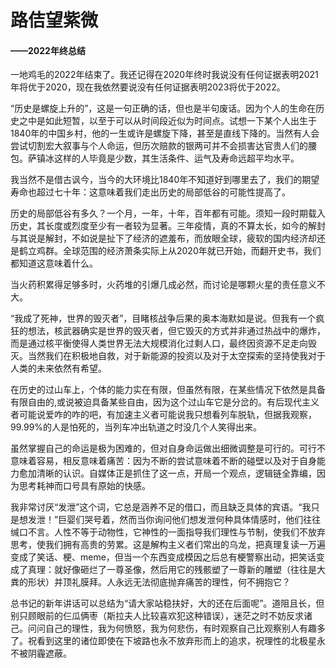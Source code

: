 # 路佶望紫微
#### ——2022年终总结

一地鸡毛的2022年结束了。我还记得在2020年终时我说没有任何证据表明2021年将优于2020，现在我依然要说没有任何证据表明2023将优于2022。

“历史是螺旋上升的”，这是一句正确的话，但也是半句废话。因为个人的生命在历史之中是如此短暂，以至于可以从时间段近似为时间点。试想一下某个人出生于1840年的中国乡村，他的一生或许是螺旋下降，甚至是直线下降的。当然有人会尝试切割宏大叙事与个人命运，但历次赔款的银两可并不会损害达官贵人们的腰包。萨镇冰这样的人毕竟是少数，其生活条件、运气及寿命远超平均水平。

我当然不是借古讽今，当今的大环境比1840年不知道好到哪里去了，我们的期望寿命也超过七十年：这意味着我们走出历史的局部低谷的可能性提高了。

历史的局部低谷有多久？一个月，一年，十年，百年都有可能。须知一段时期载入历史，其长度或烈度至少有一者较为显著。三年疫情，真的不算太长，如今的解封与其说是解封，不如说是扯下了经济的遮羞布，而放眼全球，疲软的国内经济却还是鹤立鸡群。全球范围的经济萧条实际上从2020年就已开始，而翻开史书，我们都知道这意味着什么。

当火药积累得足够多时，火药堆的引爆几成必然，而讨论是哪颗火星的责任意义不大。

“我成了死神，世界的毁灭者”，目睹核战争后果的奥本海默如是说。但我有一个疯狂的想法，核武器确实是世界的毁灭者，但它毁灭的方式并非通过热战中的爆炸，而是通过核平衡使得人类世界无法大规模消化过剩人口，最终因资源不足走向毁灭。当然我们在积极地自救，对于新能源的投资以及对于太空探索的坚持使我对于人类的未来依然有希望。

在历史的过山车上，个体的能力实在有限，但虽然有限，在某些情况下依然是具备有限自由的,或说被迫具备某些自由，因为这个过山车它是分岔的。有后现代主义者可能说爱咋的咋的吧，有加速主义者可能说我只想看列车脱轨，但据我观察，99.99%的人是怕死的，当列车冲出轨道之时没几个人笑得出来。

虽然掌握自己的命运是极为困难的，但对自身命运做出细微调整是可行的。可行不意味着容易，相反意味着痛苦：因为不断的尝试意味着不断的碰壁以及对于自身能力愈加清晰的认识。自媒体正是抓住了这一点，开局一个观点，逻辑链全靠编，因为思考耗神而口号具有原始的快感。

我非常讨厌“发泄”这个词，它总是涵养不足的借口，而且缺乏具体的宾语。“我只是想发泄！”巨婴们哭号着，然而当你询问他们想发泄何种具体情感时，他们往往缄口不言。人性不等于动物性，它神性的一面指导我们理性与节制，使我们不放弃思考，使我们拥有高贵的劳累。这是解构主义者们常出的乌龙，把真理复读一万遍变成了笑话、梗、meme，但当一个东西变成模因之后总有梗警察出动，把笑话变成了真理：就好像砸烂了一尊圣像，然后用它的残骸塑了一尊新的雕塑（往往是大粪的形状）并顶礼膜拜。人永远无法彻底抛弃痛苦的理性，何不拥抱它？

总书记的新年讲话可以总结为“请大家站稳扶好，大的还在后面呢”。道阻且长，但别只顾眼前的仨瓜俩枣（斯拉夫人比较喜欢犯这种错误），迷茫之时不妨反求诸己。问问自己的理性，我为何愤怒，我为何悲伤，有时观察自己比观察别人有趣多了。祝看到这里的诸位即使在下坡路也永不放弃形而上的追求，祝理性的北极星永不被阴霾遮蔽。
